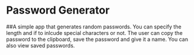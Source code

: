 # Password Generator

##A simple app that generates random passwords. You can specify the length and if to inlcude special characters or not. 
The user can copy the password to the clipboard, save the password and give it a name. You can also view saved passwords.

